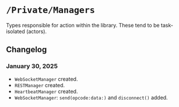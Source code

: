 #  `/Private/Managers`

Types responsible for action within the library. These tend to be task-isolated (actors).

## Changelog

### January 30, 2025
- `WebSocketManager` created.
- `RESTManager` created.
- `HeartbeatManager` created.
- `WebSocketManager`: `send(opcode:data:)` and `disconnect()` added.
